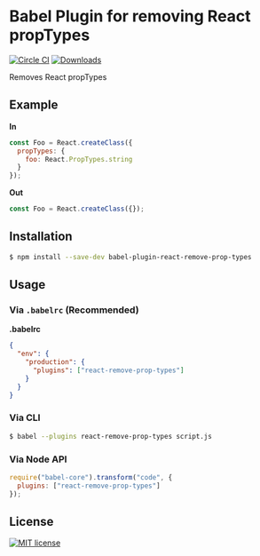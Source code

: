 # Babel Plugin for removing React propTypes
[![Circle CI](https://circleci.com/gh/nkt/babel-plugin-react-remove-prop-types.svg?style=svg)](https://circleci.com/gh/nkt/babel-plugin-react-remove-prop-types)
[![Downloads](https://img.shields.io/npm/dm/babel-plugin-react-remove-prop-types.svg)](https://www.npmjs.com/package/babel-plugin-react-remove-prop-types)

Removes React propTypes

## Example

**In**
```javascript
const Foo = React.createClass({
  propTypes: {
    foo: React.PropTypes.string
  }
});
```

**Out**
```javascript
const Foo = React.createClass({});
```

## Installation

```sh
$ npm install --save-dev babel-plugin-react-remove-prop-types
```

## Usage

### Via `.babelrc` (Recommended)

**.babelrc**

```json
{
  "env": {
    "production": {
      "plugins": ["react-remove-prop-types"]
    }
  }
}
```

### Via CLI

```sh
$ babel --plugins react-remove-prop-types script.js
```

### Via Node API

```javascript
require("babel-core").transform("code", {
  plugins: ["react-remove-prop-types"]
});
```

License
-------
[![MIT license](https://img.shields.io/npm/l/babel-plugin-react.svg)](LICENSE)
